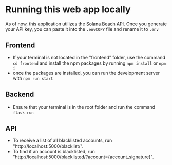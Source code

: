 # Running this web app locally
As of now, this application utilizes the [Solana Beach API](https://github.com/solana-beach/api). Once you generate your API key, you can paste it into the `.envCOPY` file and rename it to `.env` 
## Frontend
- If your terminal is not located in the "frontend" folder, use the command `cd frontend` and install the npm packages by running `npm install` or `npm i`
- once the packages are installed, you can run the development server with `npm run start`
## Backend
- Ensure that your terminal is in the root folder and run the command `flask run`
## API
- To receive a list of all blacklisted accounts, run "http://localhost:5000/blacklist/".
- To find if an account is blacklisted, run "http://localhost:5000/blacklisted/?account={account_signature}".
